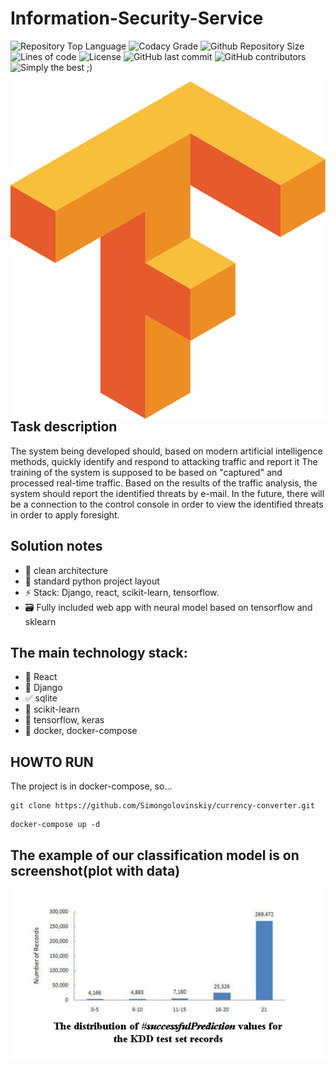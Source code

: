 # Information-Security-Service

![Repository Top Language](https://img.shields.io/github/languages/top/Simongolovinskiy/Information-Security-Service)
![Codacy Grade](https://img.shields.io/codacy/grade/c9467ed47e064b1981e53862d0286d65)
![Github Repository Size](https://img.shields.io/github/repo-size/Simongolovinskiy/Information-Security-Service)
![Lines of code](https://img.shields.io/tokei/lines/github/Simongolovinskiy/Information-Security-Service)
![License](https://img.shields.io/badge/license-MIT-green)
![GitHub last commit](https://img.shields.io/github/last-commit/Simongolovinskiy/Information-Security-Service)
![GitHub contributors](https://img.shields.io/github/contributors/Simongolovinskiy/Information-Security-Service)
![Simply the best ;)](https://img.shields.io/badge/simply-the%20best%20%3B%29-orange)

<img align="right" src="./img/tensorflow.png">

## Task description

The system being developed should, based on modern artificial intelligence methods, quickly
identify and respond to attacking traffic and report it
The training of the system is supposed to be based on "captured" and processed real-time traffic.
Based on the results of the traffic analysis, the system should report the identified threats by e-mail.
In the future, there will be a connection to the control console in order to view the identified threats
in order to apply foresight.


## Solution notes

- :trident: clean architecture
- :book: standard python project layout 
- :zap: Stack: Django, react, scikit-learn, tensorflow. 
- :card_file_box: Fully included web app with neural model based on tensorflow and sklearn

## The main technology stack:

- :art: React
- :rocket: Django
- :white_check_mark: sqlite
- :lipstick: scikit-learn
- :closed_lock_with_key: tensorflow, keras
- :bookmark: docker, docker-compose

## HOWTO RUN
The project is in docker-compose, so...
```
git clone https://github.com/Simongolovinskiy/currency-converter.git
```
```
docker-compose up -d
```

## The example of our classification model is on screenshot(plot with data)

<img src="./img/result.png">